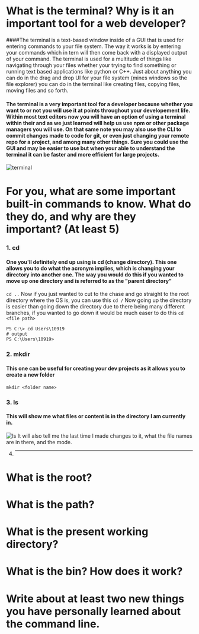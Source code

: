 # What is the terminal? Why is it an important tool for a web developer?
####The terminal is a text-based window inside of a GUI that is used for entering commands to your file system. The way it works is by entering your commands which in tern will then come back with a displayed output of your command. The terminal is used for a multitude of things like navigating through your files whether your trying to find something or running text based applications like python or C++. Just about anything you can do in the drag and drop UI for your file system (mines windows so the file explorer) you can do in the terminal like creating files, copying files, moving files and so forth.

#### The terminal is a very important tool for a developer because whether you want to or not you will use it at points throughout your developement life. Within most text editors now you will have an option of using a terminal within their and as we just learned will help us use npm or other package managers you will use. On that same note you may also use the CLI to commit changes made to code for git, or even just changing your remote repo for a project, and among many other things. Sure you could use the GUI and may be easier to use but when your able to understand the terminal it can be faster and more efficient for large projects.
![terminal](https://user-images.githubusercontent.com/97576252/213946641-d20a0caa-1e3b-46dd-8575-e3edf8843119.jpg)

# For you, what are some important built-in commands to know. What do they do, and why are they important? (At least 5)
### 1. **cd** 
#### One you'll definitely end up using is cd (change directory). This one allows you to do what the acronym implies, which is changing your directory into another one. The way you would do this if you wanted to move up one directory and is referred to as the "parent directory"
`cd ..` 
Now if you just wanted to cut to the chase and go straight to the root directory where the OS is, you can use this
`cd /`
Now going up the directory is easier than going down the directory due to there being many different branches, if you wanted to go down it would be much easer to do this `cd <file path>`
``` 
PS C:\> cd Users\10919
# output
PS C:\Users\10919>
````

### 2. **mkdir**
#### This one can be useful for creating your dev projects as it allows you to create a new folder
`mkdir <folder name>`

### 3. **ls**
#### This will show me what files or content is in the directory I am currently in.
![ls](https://user-images.githubusercontent.com/97576252/213948278-75480107-485c-4c12-a04a-20aac201f637.jpg)
It will also tell me the last time I made changes to it, what the file names are in there, and the mode.

4. ****


# What is the root?


# What is the path?


# What is the present working directory?


# What is the bin? How does it work?


# Write about at least two new things you have personally learned about the command line.
